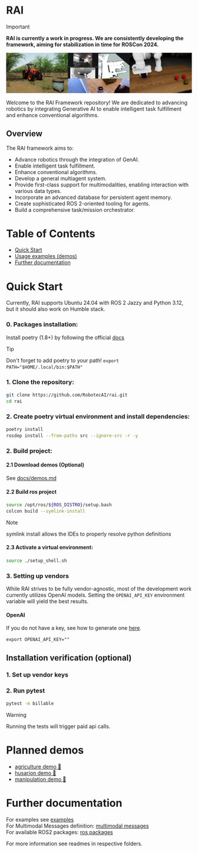 # RAI

> [!IMPORTANT]  
> **RAI is currently a work in progress. We are consistently developing the framework, aiming for stabilization in time for ROSCon 2024.**

![rai-image](./docs/imgs/demos.png)

Welcome to the RAI Framework repository! We are dedicated to advancing robotics by integrating Generative AI to enable intelligent task fulfillment and enhance conventional algorithms.

## Overview

The RAI framework aims to:

- Advance robotics through the integration of GenAI.
- Enable intelligent task fulfillment.
- Enhance conventional algorithms.
- Develop a general multiagent system.
- Provide first-class support for multimodalities, enabling interaction with various data types.
- Incorporate an advanced database for persistent agent memory.
- Create sophisticated ROS 2-oriented tooling for agents.
- Build a comprehensive task/mission orchestrator.

# Table of Contents

- [Quick Start](#installation)
- [Usage examples (demos)](#planned-demos)
- [Further documentation](#further-documentation)

# Quick Start

Currently, RAI supports Ubuntu 24.04 with ROS 2 Jazzy and Python 3.12, but it should also work on Humble stack.

### 0. Packages installation:

Install poetry (1.8+) by following the official [docs](https://python-poetry.org/docs/#installation)

> [!TIP]
> Don't forget to add poetry to your path! `export PATH="$HOME/.local/bin:$PATH"`

### 1. Clone the repository:

```bash
git clone https://github.com/RobotecAI/rai.git
cd rai
```

### 2. Create poetry virtual environment and install dependencies:

```bash
poetry install
rosdep install --from-paths src --ignore-src -r -y
```

### 2. Build project:

#### 2.1 Download demos (Optional)

See [docs/demos.md](docs/demos.md)

#### 2.2 Build ros project

```bash
source /opt/ros/${ROS_DISTRO}/setup.bash
colcon build --symlink-install
```

> [!NOTE]
> symlink install allows the IDEs to properly resolve python definitions

#### 2.3 Activate a virtual environment:

```bash
source ./setup_shell.sh
```

### 3. Setting up vendors

While RAI strives to be fully vendor-agnostic, most of the development work currently utilizes OpenAI models. Setting the `OPENAI_API_KEY` environment variable will yield the best results.

#### OpenAI

If you do not have a key, see how to generate one [here](https://platform.openai.com/docs/quickstart).

```
export OPENAI_API_KEY=""
```

## Installation verification (optional)

### 1. Set up vendor keys

### 2. Run pytest

```bash
pytest -m billable
```

> [!WARNING]
> Running the tests will trigger paid api calls.

# Planned demos

- [agriculture demo 🌾](https://github.com/RobotecAI/rai-agriculture-demo)
- [husarion demo 🤖](https://github.com/RobotecAI/rai-husarion-demo)
- [manipulation demo 🦾](https://github.com/RobotecAI/rai-manipulation-demo)

# Further documentation

For examples see [examples](./examples/README.md)\
For Multimodal Messages definition: [multimodal messages](docs/multimodal_messages.md)\
For available ROS2 packages: [ros packages](docs/ros_-_packages.md)

For more information see readmes in respective folders.
